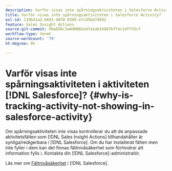 ```yaml
---
description: Varför visas inte spårningsaktiviteten i Salesforce Activity? - Marketo Docs - produktdokumentation
title: Varför visas inte spårningsaktiviteten i Salesforce Activity?
exl-id: 119b41a2-b691-48f8-9399-efcd5b47d942
feature: Sales Insight Actions
source-git-commit: 09a656c3a0d0002edfa1a61b987bff4c1dff33cf
workflow-type: tm+mt
source-wordcount: '79'
ht-degree: 0%

---
```


# Varför visas inte spårningsaktiviteten i aktiviteten [!DNL Salesforce]? {#why-is-tracking-activity-not-showing-in-salesforce-activity}

Om spårningsaktiviteten inte visas kontrollerar du att de anpassade aktivitetsfälten som [!DNL Sales Insight Actions] tillhandahåller är synliga/redigerbara i [!DNL Salesforce]. Om du har installerat fälten men inte fyller i dem kan det finnas fältnivåsäkerhet som förhindrar att information fylls i. Kontakta din [!DNL Salesforce]-administratör.

Läs mer om [Fältnivåsäkerhet](https://help.salesforce.com/articleView?id=admin_fls.htm&type=5) i [!DNL Salesforce].
